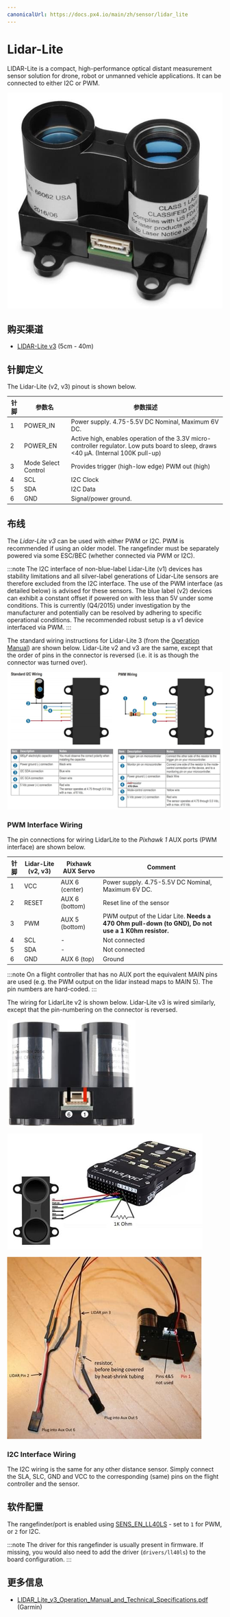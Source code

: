 ```yaml
---
canonicalUrl: https://docs.px4.io/main/zh/sensor/lidar_lite
---
```


# Lidar-Lite

LIDAR-Lite is a compact, high-performance optical distant measurement sensor solution for drone, robot or unmanned vehicle applications. It can be connected to either I2C or PWM.

![LidarLite v3](../../assets/hardware/sensors/lidar_lite/lidar_lite_v3.jpg)

## 购买渠道

* [LIDAR-Lite v3](https://buy.garmin.com/en-AU/AU/p/557294) (5cm - 40m)

## 针脚定义

The Lidar-Lite (v2, v3) pinout is shown below.

| 针脚 | 参数名                 | 参数描述                                                                                                                                  |
| -- | ------------------- | ------------------------------------------------------------------------------------------------------------------------------------- |
| 1  | POWER_IN            | Power supply. 4.75-5.5V DC Nominal, Maximum 6V DC.                                                                                    |
| 2  | POWER_EN            | Active high, enables operation of the 3.3V micro-controller regulator. Low puts board to sleep, draws <40 μA. (Internal 100K pull-up) |
| 3  | Mode Select Control | Provides trigger (high-low edge) PWM out (high)                                                                                       |
| 4  | SCL                 | I2C Clock                                                                                                                             |
| 5  | SDA                 | I2C Data                                                                                                                              |
| 6  | GND                 | Signal/power ground.                                                                                                                  |

## 布线

The *Lidar-Lite v3* can be used with either PWM or I2C. PWM is recommended if using an older model. The rangefinder must be separately powered via some ESC/BEC (whether connected via PWM or I2C).

:::note
The I2C interface of non-blue-label Lidar-Lite (v1) devices has stability limitations and all silver-label generations of Lidar-Lite sensors are therefore excluded from the I2C interface. The use of the PWM interface (as detailed below) is advised for these sensors. The blue label (v2) devices can exhibit a constant offset if powered on with less than 5V under some conditions. This is currently (Q4/2015) under investigation by the manufacturer and potentially can be resolved by adhering to specific operational conditions. The recommended robust setup is a v1 device interfaced via PWM.
:::

The standard wiring instructions for Lidar-Lite 3 (from the [Operation Manual](http://static.garmin.com/pumac/LIDAR_Lite_v3_Operation_Manual_and_Technical_Specifications.pdf)) are shown below. Lidar-Lite v2 and v3 are the same, except that the order of pins in the connector is reversed (i.e. it is as though the connector was turned over).

![LidarLite v3 - Standard Wiring from Garmin Specification](../../assets/hardware/sensors/lidar_lite/lidar_lite2_standard_wiring_spec.jpg)

### PWM Interface Wiring

The pin connections for wiring LidarLite to the *Pixhawk 1* AUX ports (PWM interface) are shown below.

| 针脚 | Lidar-Lite (v2, v3) | Pixhawk AUX Servo | Comment                                                                                             |
| -- | ------------------- | ----------------- | --------------------------------------------------------------------------------------------------- |
| 1  | VCC                 | AUX 6 (center)    | Power supply. 4.75-5.5V DC Nominal, Maximum 6V DC.                                                  |
| 2  | RESET               | AUX 6 (bottom)    | Reset line of the sensor                                                                            |
| 3  | PWM                 | AUX 5 (bottom)    | PWM output of the Lidar Lite. **Needs a 470 Ohm pull-down (to GND), Do not use a 1 K0hm resistor.** |
| 4  | SCL                 | -                 | Not connected                                                                                       |
| 5  | SDA                 | -                 | Not connected                                                                                       |
| 6  | GND                 | AUX 6 (top)       | Ground                                                                                              |

:::note
On a flight controller that has no AUX port the equivalent MAIN pins are used (e.g. the PWM output on the lidar instead maps to MAIN 5). The pin numbers are hard-coded.
:::

The wiring for LidarLite v2 is shown below. Lidar-Lite v3 is wired similarly, except that the pin-numbering on the connector is reversed.

![Lidar Lite 2 Interface wiring](../../assets/hardware/sensors/lidar_lite/lidar_lite_2_interface_wiring.jpg)

![Lidar Lite 2 Interface wiring](../../assets/hardware/sensors/lidar_lite/lidarlite_wiring_scheme_pixhawk.jpg)

![Lidar Lite 2 pins/cabling](../../assets/hardware/sensors/lidar_lite/lidarlite_wiring_pins_cables.jpg)

### I2C Interface Wiring

The I2C wiring is the same for any other distance sensor. Simply connect the SLA, SLC, GND and VCC to the corresponding (same) pins on the flight controller and the sensor.

## 软件配置

The rangefinder/port is enabled using [SENS_EN_LL40LS](../advanced_config/parameter_reference.md#SENS_EN_LL40LS) - set to `1` for PWM, or `2` for I2C.

:::note
The driver for this rangefinder is usually present in firmware. If missing, you would also need to add the driver (`drivers/ll40ls`) to the board configuration.
:::

## 更多信息

* [LIDAR_Lite_v3_Operation_Manual_and_Technical_Specifications.pdf](http://static.garmin.com/pumac/LIDAR_Lite_v3_Operation_Manual_and_Technical_Specifications.pdf) (Garmin)